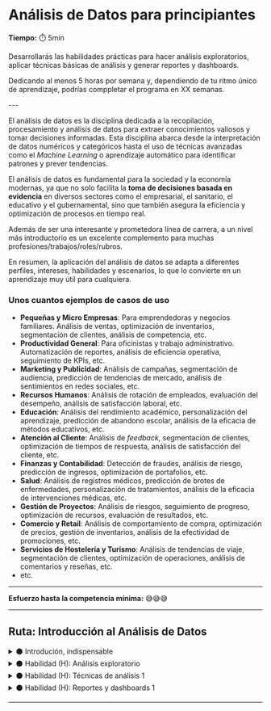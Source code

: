 # Análisis de Datos para principiantes

**Tiempo:** ⏱️ 5min

<!-- El siguiente bloque de comentario se usa también  para mostrar un preview o resumen del program, skill o module en thumbnails de FE (por ejemplo) -->
<!-- preview:start -->
<p>Desarrollarás las habilidades prácticas para hacer análisis exploratorios, aplicar técnicas básicas de análisis y generar reportes y dashboards.</p><p>Dedicando al menos 5 horas por semana y, dependiendo de tu ritmo único de aprendizaje, podrías comppletar el programa en XX semanas.</p>
<!-- preview:end -->
---

El análisis de datos es la disciplina dedicada a la recopilación, procesamiento y análisis de datos para extraer conocimientos valiosos y tomar decisiones informadas. Esta disciplina abarca desde la interpretación de datos numéricos y categóricos hasta el uso de técnicas avanzadas como el *Machine Learning* o aprendizaje automático para identificar patrones y prever tendencias.

El análisis de datos es fundamental para la sociedad y la economía modernas, ya que no solo facilita la **toma de decisiones basada en evidencia** en diversos sectores como el empresarial, el sanitario, el educativo y el gubernamental, sino que también asegura la eficiencia y optimización de procesos en tiempo real.

Además de ser una interesante y prometedora línea de carrera, a un nivel más introductorio es un excelente complemento para muchas profesiones/trabajos/roles/rubros. 

En resumen, la aplicación del análisis de datos se adapta a diferentes perfiles, intereses, habilidades y escenarios, lo que lo convierte en un aprendizaje muy útil para cualquiera.

### **Unos cuantos ejemplos de casos de uso**

- **Pequeñas y Micro Empresas**: Para emprendedoras y negocios familiares. Análisis de ventas, optimización de inventarios, segmentación de clientes, análisis de competencia, etc.
- **Productividad General**: Para oficinistas y trabajo administrativo. Automatización de reportes, análisis de eficiencia operativa, seguimiento de KPIs, etc.
- **Marketing y Publicidad**: Análisis de campañas, segmentación de audiencia, predicción de tendencias de mercado, análisis de sentimientos en redes sociales, etc.
- **Recursos Humanos**: Análisis de rotación de empleados, evaluación del desempeño, análisis de satisfacción laboral, etc.
- **Educación**: Análisis del rendimiento académico, personalización del aprendizaje, predicción de abandono escolar, análisis de la eficacia de métodos educativos, etc.
- **Atención al Cliente**: Análisis de *feedback*, segmentación de clientes, optimización de tiempos de respuesta, análisis de satisfacción del cliente, etc.
- **Finanzas y Contabilidad**: Detección de fraudes, análisis de riesgo, predicción de ingresos, optimización de portafolios, etc.
- **Salud**: Análisis de registros médicos, predicción de brotes de enfermedades, personalización de tratamientos, análisis de la eficacia de intervenciones médicas, etc.
- **Gestión de Proyectos**: Análisis de riesgos, seguimiento de progreso, optimización de recursos, evaluación de resultados, etc.
- **Comercio y Retail**: Análisis de comportamiento de compra, optimización de precios, gestión de inventarios, análisis de la efectividad de promociones, etc.
- **Servicios de Hostelería y Turismo**: Análisis de tendencias de viaje, segmentación de clientes, optimización de operaciones, análisis de comentarios y reseñas, etc.
- etc.

---

**Esfuerzo hasta la competencia mínima:** 😅😅😅

---

## Ruta: Introducción al Análisis de Datos

<details>
<summary>⚫ Introdución, indispensable</summary>

Esta introducción busca proporcionarte una comprensión clara y concisa de lo que trata esta disciplina, en un formato flexible y con poco compromiso. En tan solo 2 semanas, dedicando aproximadamente 5 horas por semana a tu propio ritmo, explorarás los conceptos básicos y tendrás la oportunidad de aplicar parte de lo aprendido en un reto o mini proyecto práctico.

**Lo que aprenderás:**

**◼️ Módulo 1**: 
Conocimiento fundamental en formato de lecturas, videos, etc. + reflexión y participación en comentarios y foros de discusión.

1. ¿Qué es exactamente?
2. ¿Para qué sirve en la vida cotidiana de la gente?
3. ¿Cuáles son las herramientas, tecnologías o métodos clave que se utilizan?
4. ¿Qué perspectivas y oportunidades existen?

**◼️ Módulo 2**: Conocimiento fundamental en formato de lecturas, videos, etc. + reflexión y participación en comentarios y foros de discusión + trabajo en un reto práctico.

Te proponemos la aplicación de parte de lo aprendido, y la reflexión sobre tu propio proceso de autoaprendizaje y motivación para continuar.

## En estas primeras 3 habilidades aprenderás a hacer una segmentación de clientes.

</details>

<details>
<summary>⚫ Habilidad (H): Análisis exploratorio</summary>

La habilidad de hacer un análisis exploratorio de datos (AED) es una etapa crucial que tiene como objetivo obtener una comprensión inicial y general de los datos antes de aplicar técnicas o métricas. Es una práctica común en la ciencia de datos y la estadística, y se utiliza para descubrir patrones, tendencias, relaciones y anomalías en los datos de manera exploratoria e informal.

</details>

<details>
<summary>⚫ Habilidad (H): Técnicas de análisis 1</summary>

(en preparación...)
Las técnicas de análisis pueden ser muy variadas, pues dependen del problema que se pretende solucionar, incluso se pueden utilizar distintas técnicas combinadas para llegar a un resultado o profundizar los hallazgos. En este caso vamos a aprender una técnica de análisis para segmentar clientes a través de lo que se conoce como RFM.

</details>

<details>
<summary>⚫ Habilidad (H): Reportes y dashboards 1</summary>

(en preparación...)
Un *dashboard* o panel de control es una herramienta de visualización de datos que proporciona una representación gráfica y resumida de información relevante y, en muchos casos, actualizada en tiempo real. Es una interfaz gráfica que presenta de manera clara y concisa métricas, indicadores clave de rendimiento (KPI), tendencias y otros datos importantes en un solo lugar. Aprenderás a crear un *dashboard* con los resultados de tu análisis. Trabajarás en Looker Studio/Power BI (revisar Mire)

</details>

---
